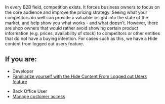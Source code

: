 In every B2B field, competition exists. It forces business owners to focus on the core audience and improve the pricing strategy. Seeing what your competitors do well can provide a valuable insight into the state of the market, and help show you what works - and what doesn't. However, there are shop owners that would rather avoid showing certain product information (e.g. prices, availability of stock) to competitors or other entities that do not have a buying intention. For cases such as this, we have a Hide content from logged out users feature.

## If you are:

<div class="mr-container">
    <div class="mr-list-container">
        <!-- col1 -->
        <div class="mr-col">
            <ul class="mr-list mr-list-green">
                <li class="mr-title">Developer</li>
                <li><a href="https://documentation.spryker.com/v4/docs/hide-content-from-logged-out-users-overview" class="mr-link">Familiarize yourself with the  Hide Content From Logged out Users feature</a></li>
            </ul>
        </div>
<!-- col2 -->
        <div class="mr-col">
            <ul class="mr-list mr-list-blue">
                <li class="mr-title"> Back Office User</li>
                <li><a href="https://documentation.spryker.com/v4/docs/managing-customer-access" class="mr-link">Manage customer access</a></li>
            </ul>
        </div>
        </div>
</div>